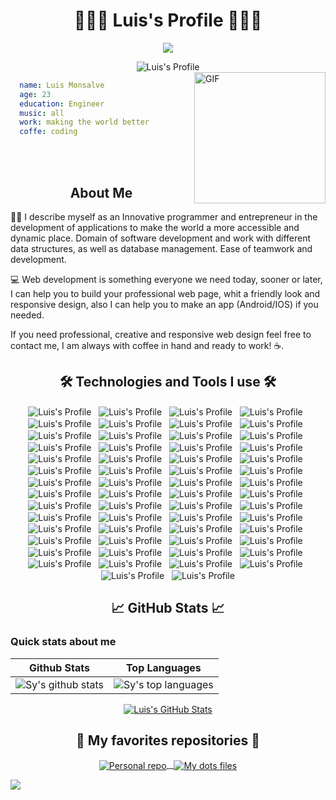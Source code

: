 

<h1 align="center">👨🏻‍💻 Luis's Profile 👨🏻‍💻</h1>

<div align="center">

  ![](https://img.shields.io/github/last-commit/LuisD20/LuisD20?color=212121&logo=&logoColor=131821&style=for-the-badge)

</div>

<div align="center">
  <img align="center" src="https://readme-typing-svg.herokuapp.com?center=true&vCenter=true&lines=I'm+a+Full+stack+developer.;I'm+a+DevOps+developer.;I'm+a+UI+%2F+UX+Designer.;I'm+a+Entrepreneur." alt="Luis's Profile" />
</div>

<img align="right" alt="GIF" src="https://raw.githubusercontent.com/LuisD20/LuisD20/master/assets/code-gif.gif" width="210px"/>

```yaml
  name: Luis Monsalve
  age: 23
  education: Engineer
  music: all
  work: making the world better
  coffe: coding
```
<br /><br />

<h2 align="center">About Me</h2>

<p>
  👨‍💻 I describe myself as an Innovative programmer and entrepreneur in the development of applications to make the world a more accessible and dynamic place. Domain of software development and work with different data structures, as well as database management. Ease of teamwork and development.

  💻 Web development is something everyone we need today, sooner or later, I can help you to build your professional web page, whit a friendly look and responsive design, also I can help you to make an app (Android/IOS) if you needed.

  If you need professional, creative and responsive web design feel free to contact me, I am always with coffee in hand and ready to work! ☕.
</p>

<h2 align="center">🛠️ Technologies and Tools I use 🛠️</h2>

<p align="center">
  <img align="center" src="https://raw.githubusercontent.com/LuisD20/LuisD20/master/assets/vscode.png" alt="Luis's Profile" />
  <span>&nbsp;</span>
  <img align="center" src="https://raw.githubusercontent.com/LuisD20/LuisD20/master/assets/git.png" alt="Luis's Profile" />
  <span>&nbsp;</span>
  <img align="center" src="https://raw.githubusercontent.com/LuisD20/LuisD20/master/assets/github.png" alt="Luis's Profile" />
  <span>&nbsp;</span>
  <img align="center" src="https://raw.githubusercontent.com/LuisD20/LuisD20/master/assets/gitlab.png" alt="Luis's Profile" />
  <span>&nbsp;</span>
  <img align="center" src="https://raw.githubusercontent.com/LuisD20/LuisD20/master/assets/postman.png" alt="Luis's Profile" />
  <span>&nbsp;</span>
  <img align="center" src="https://raw.githubusercontent.com/LuisD20/LuisD20/master/assets/altair.png" alt="Luis's Profile" />
  <span>&nbsp;</span>
  <img align="center" src="https://raw.githubusercontent.com/LuisD20/LuisD20/master/assets/figma.png" alt="Luis's Profile" />
  <span>&nbsp;</span>
  <img align="center" src="https://raw.githubusercontent.com/LuisD20/LuisD20/master/assets/photoshop.png" alt="Luis's Profile" />
  <span>&nbsp;</span>
  <img align="center" src="https://raw.githubusercontent.com/LuisD20/LuisD20/master/assets/react native.png" alt="Luis's Profile" />
  <span>&nbsp;</span>
  <img align="center" src="https://raw.githubusercontent.com/LuisD20/LuisD20/master/assets/flutter.png" alt="Luis's Profile" />
  <span>&nbsp;</span>
  <img align="center" src="https://raw.githubusercontent.com/LuisD20/LuisD20/master/assets/dart.png" alt="Luis's Profile" />
  <span>&nbsp;</span>
  <img align="center" src="https://raw.githubusercontent.com/LuisD20/LuisD20/master/assets/c++.png" alt="Luis's Profile" />
  <span>&nbsp;</span>
  <img align="center" src="https://raw.githubusercontent.com/LuisD20/LuisD20/master/assets/c#.png" alt="Luis's Profile" />
  <span>&nbsp;</span>
  <img align="center" src="https://raw.githubusercontent.com/LuisD20/LuisD20/master/assets/windows terminal.png" alt="Luis's Profile" />
  <span>&nbsp;</span>
  <img align="center" src="https://raw.githubusercontent.com/LuisD20/LuisD20/master/assets/powershell.png" alt="Luis's Profile" />
  <span>&nbsp;</span>
  <img align="center" src="https://raw.githubusercontent.com/LuisD20/LuisD20/master/assets/prettier.png" alt="Luis's Profile" />
  <span>&nbsp;</span>
  <img align="center" src="https://raw.githubusercontent.com/LuisD20/LuisD20/master/assets/eslint.png" alt="Luis's Profile" />
  <span>&nbsp;</span>
  <img align="center" src="https://raw.githubusercontent.com/LuisD20/LuisD20/master/assets/husky.png" alt="Luis's Profile" />
  <span>&nbsp;</span>
  <img align="center" src="https://raw.githubusercontent.com/LuisD20/LuisD20/master/assets/markdown.png" alt="Luis's Profile" />
  <span>&nbsp;</span>
  <img align="center" src="https://raw.githubusercontent.com/LuisD20/LuisD20/master/assets/latex.png" alt="Luis's Profile" />
  <span>&nbsp;</span>
  <img align="center" src="https://raw.githubusercontent.com/LuisD20/LuisD20/master/assets/typescript.png" alt="Luis's Profile" />
  <span>&nbsp;</span>
  <img align="center" src="https://raw.githubusercontent.com/LuisD20/LuisD20/master/assets/javascript.png" alt="Luis's Profile" />
  <span>&nbsp;</span>
  <img align="center" src="https://raw.githubusercontent.com/LuisD20/LuisD20/master/assets/html.png" alt="Luis's Profile" />
  <span>&nbsp;</span>
  <img align="center" src="https://raw.githubusercontent.com/LuisD20/LuisD20/master/assets/css.png" alt="Luis's Profile" />
  <span>&nbsp;</span>
  <img align="center" src="https://raw.githubusercontent.com/LuisD20/LuisD20/master/assets/sass.png" alt="Luis's Profile" />
  <span>&nbsp;</span>
  <img align="center" src="https://raw.githubusercontent.com/LuisD20/LuisD20/master/assets/postcss.png" alt="Luis's Profile" />
  <span>&nbsp;</span>
  <img align="center" src="https://raw.githubusercontent.com/LuisD20/LuisD20/master/assets/pug.png" alt="Luis's Profile" />
  <span>&nbsp;</span>
  <img align="center" src="https://raw.githubusercontent.com/LuisD20/LuisD20/master/assets/react.png" alt="Luis's Profile" />
  <span>&nbsp;</span>
  <img align="center" src="https://raw.githubusercontent.com/LuisD20/LuisD20/master/assets/next.png" alt="Luis's Profile" />
  <span>&nbsp;</span>
  <img align="center" src="https://raw.githubusercontent.com/LuisD20/LuisD20/master/assets/pwa.png" alt="Luis's Profile" />
  <span>&nbsp;</span>
  <img align="center" src="https://raw.githubusercontent.com/LuisD20/LuisD20/master/assets/styled-components.png" alt="Luis's Profile" />
  <span>&nbsp;</span>
  <img align="center" src="https://raw.githubusercontent.com/LuisD20/LuisD20/master/assets/redux.png" alt="Luis's Profile" />
  <span>&nbsp;</span>
  <img align="center" src="https://raw.githubusercontent.com/LuisD20/LuisD20/master/assets/apollo.png" alt="Luis's Profile" />
  <span>&nbsp;</span>
  <img align="center" src="https://raw.githubusercontent.com/LuisD20/LuisD20/master/assets/webpack.png" alt="Luis's Profile" />
  <span>&nbsp;</span>
  <img align="center" src="https://raw.githubusercontent.com/LuisD20/LuisD20/master/assets/vite.png" alt="Luis's Profile" />
  <span>&nbsp;</span>
  <img align="center" src="https://raw.githubusercontent.com/LuisD20/LuisD20/master/assets/node.png" alt="Luis's Profile" />
  <span>&nbsp;</span>
  <img align="center" src="https://raw.githubusercontent.com/LuisD20/LuisD20/master/assets/npm.png" alt="Luis's Profile" />
  <span>&nbsp;</span>
  <img align="center" src="https://raw.githubusercontent.com/LuisD20/LuisD20/master/assets/nodemon.png" alt="Luis's Profile" />
  <span>&nbsp;</span>
  <img align="center" src="https://raw.githubusercontent.com/LuisD20/LuisD20/master/assets/pnpm.png" alt="Luis's Profile" />
  <span>&nbsp;</span>
  <img align="center" src="https://raw.githubusercontent.com/LuisD20/LuisD20/master/assets/yarn.png" alt="Luis's Profile" />
  <span>&nbsp;</span>
  <img align="center" src="https://raw.githubusercontent.com/LuisD20/LuisD20/master/assets/nest.png" alt="Luis's Profile" />
  <span>&nbsp;</span>
  <img align="center" src="https://raw.githubusercontent.com/LuisD20/LuisD20/master/assets/express.png" alt="Luis's Profile" />
  <span>&nbsp;</span>
  <img align="center" src="https://raw.githubusercontent.com/LuisD20/LuisD20/master/assets/fastify.png" alt="Luis's Profile" />
  <span>&nbsp;</span>
  <img align="center" src="https://raw.githubusercontent.com/LuisD20/LuisD20/master/assets/graphql.png" alt="Luis's Profile" />
  <span>&nbsp;</span>
  <img align="center" src="https://raw.githubusercontent.com/LuisD20/LuisD20/master/assets/mercurius.png" alt="Luis's Profile" />
  <span>&nbsp;</span>
  <img align="center" src="https://raw.githubusercontent.com/LuisD20/LuisD20/master/assets/jwt.png" alt="Luis's Profile" />
  <span>&nbsp;</span>
  <img align="center" src="https://raw.githubusercontent.com/LuisD20/LuisD20/master/assets/passport.png" alt="Luis's Profile" />
  <span>&nbsp;</span>
  <img align="center" src="https://raw.githubusercontent.com/LuisD20/LuisD20/master/assets/typeorm.png" alt="Luis's Profile" />
  <span>&nbsp;</span>
  <img align="center" src="https://raw.githubusercontent.com/LuisD20/LuisD20/master/assets/sequelize.png" alt="Luis's Profile" />
  <span>&nbsp;</span>
  <img align="center" src="https://raw.githubusercontent.com/LuisD20/LuisD20/master/assets/mongoose.png" alt="Luis's Profile" />
  <span>&nbsp;</span>
  <img align="center" src="https://raw.githubusercontent.com/LuisD20/LuisD20/master/assets/prisma.png" alt="Luis's Profile" />
  <span>&nbsp;</span>
  <img align="center" src="https://raw.githubusercontent.com/LuisD20/LuisD20/master/assets/postgresql.png" alt="Luis's Profile" />
  <span>&nbsp;</span>
  <img align="center" src="https://raw.githubusercontent.com/LuisD20/LuisD20/master/assets/sqlite.png" alt="Luis's Profile" />
  <span>&nbsp;</span>
  <img align="center" src="https://raw.githubusercontent.com/LuisD20/LuisD20/master/assets/mongodb.png" alt="Luis's Profile" />
  <span>&nbsp;</span>
  <img align="center" src="https://raw.githubusercontent.com/LuisD20/LuisD20/master/assets/google cloud.png" alt="Luis's Profile" />
  <span>&nbsp;</span>
  <img align="center" src="https://raw.githubusercontent.com/LuisD20/LuisD20/master/assets/aws.png" alt="Luis's Profile" />
  <span>&nbsp;</span>
  <img align="center" src="https://raw.githubusercontent.com/LuisD20/LuisD20/master/assets/amplify.png" alt="Luis's Profile" />
  <span>&nbsp;</span>
  <img align="center" src="https://raw.githubusercontent.com/LuisD20/LuisD20/master/assets/s3.png" alt="Luis's Profile" />
</p>

<h2 align="center">📈 GitHub Stats 📈</h2>

### Quick stats about me
| Github Stats | Top Languages |
| --- | --- |
| ![Sy's github stats](https://github-readme-stats.vercel.app/api?username=LuisD20&show_icons=true&theme=github_dark&include_all_commits=true&count_private=true) | ![Sy's top languages](https://github-readme-stats.vercel.app/api/top-langs/?username=LuisD20&show_icons=true&theme=github_dark&include_all_commits=true&count_private=true&layout=compact) |

<div align="center">
  <a href="https://github.com/LuisD20">
    <img align="center" src="http://github-readme-streak-stats.herokuapp.com?user=LuisD20&theme=github-dark-blue&date_format=M%20j%5B%2C%20Y%5D" alt="Luis's GitHub Stats" />
  </a>
</div>

<h2 align="center">📘 My favorites repositories 📘</h2>

<p align="center">
  <a href="https://github.com/LuisD20">
    <img align="center" src="https://github.com/LuisD20/LuisD20" alt="Personal repo" />
    <span>&nbsp;</span>
    <img align="center" src="https://github.com/LuisD20/.dotfiles" alt="My dots files" />
  </a>
</p>

![](https://quotes-github-readme.vercel.app/api?type=horizontal&theme=nord)